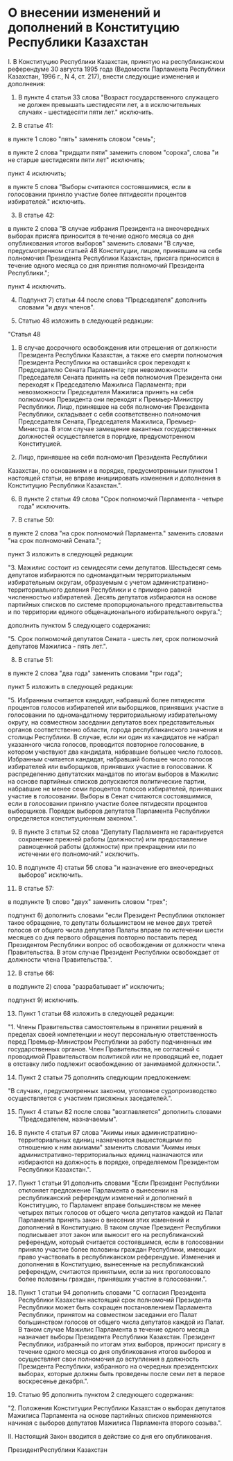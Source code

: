 # О внесении изменений и дополнений в Конституцию Республики Казахстан

I. В Конституцию Республики Казахстан, принятую на республиканском референдуме 30 августа 1995 года (Ведомости Парламента Республики Казахстан, 1996 г., N 4, ст. 217), внести следующие изменения и дополнения:

1. В пункте 4 статьи 33 слова "Возраст государственного служащего не должен превышать шестидесяти лет, а в исключительных случаях - шестидесяти пяти лет." исключить.

2. В статье 41:

в пункте 1 слово "пять" заменить словом "семь";

в пункте 2 слова "тридцати пяти" заменить словом "сорока", слова "и не старше шестидесяти пяти лет" исключить;

пункт 4 исключить;

в пункте 5 слова "Выборы считаются состоявшимися, если в голосовании приняло участие более пятидесяти процентов избирателей." исключить.

3. В статье 42:

в пункте 2 слова "В случае избрания Президента на внеочередных выборах присяга приносится в течение одного месяца со дня опубликования итогов выборов" заменить словами "В случае, предусмотренном статьей 48 Конституции, лицом, принявшим на себя полномочия Президента Республики Казахстан, присяга приносится в течение одного месяца со дня принятия полномочий Президента Республики.";

пункт 4 исключить.

4. Подпункт 7) статьи 44 после слова "Председателя" дополнить словами "и двух членов".

5. Статью 48 изложить в следующей редакции:

"Статья 48

1. В случае досрочного освобождения или отрешения от должности Президента Республики Казахстан, а также его смерти полномочия Президента Республики на оставшийся срок переходят к Председателю Сената Парламента; при невозможности Председателя Сената принять на себя полномочия Президента они переходят к Председателю Мажилиса Парламента; при невозможности Председателя Мажилиса принять на себя полномочия Президента они переходят к Премьер-Министру Республики. Лицо, принявшее на себя полномочия Президента Республики, складывает с себя соответственно полномочия Председателя Сената, Председателя Мажилиса, Премьер-Министра. В этом случае замещение вакантных государственных должностей осуществляется в порядке, предусмотренном Конституцией.

2. Лицо, принявшее на себя полномочия Президента Республики

Казахстан, по основаниям и в порядке, предусмотренными пунктом 1 настоящей статьи, не вправе инициировать изменения и дополнения в Конституцию Республики Казахстан.".

6. В пункте 2 статьи 49 слова "Срок полномочий Парламента - четыре года" исключить.

7. В статье 50:

в пункте 2 слова "на срок полномочий Парламента." заменить словами "на срок полномочий Сената.";

пункт 3 изложить в следующей редакции:

"3. Мажилис состоит из семидесяти семи депутатов. Шестьдесят семь депутатов избираются по одномандатным территориальным избирательным округам, образуемым с учетом административно-территориального деления Республики и с примерно равной численностью избирателей. Десять депутатов избираются на основе партийных списков по системе пропорционального представительства и по территории единого общенационального избирательного округа.";

дополнить пунктом 5 следующего содержания:

"5. Срок полномочий депутатов Сената - шесть лет, срок полномочий депутатов Мажилиса - пять лет.".

8. В статье 51:

в пункте 2 слова "два года" заменить словами "три года";

пункт 5 изложить в следующей редакции:

"5. Избранным считается кандидат, набравший более пятидесяти процентов голосов избирателей или выборщиков, принявших участие в голосовании по одномандатному территориальному избирательному округу, на совместном заседании депутатов всех представительных органов соответственно области, города республиканского значения и столицы Республики. В случае, если ни один из кандидатов не набрал указанного числа голосов, проводится повторное голосование, в котором участвуют два кандидата, набравшие большее число голосов. Избранным считается кандидат, набравший большее число голосов избирателей или выборщиков, принявших участие в голосовании. К распределению депутатских мандатов по итогам выборов в Мажилис на основе партийных списков допускаются политические партии, набравшие не менее семи процентов голосов избирателей, принявших участие в голосовании. Выборы в Сенат считаются состоявшимися, если в голосовании приняло участие более пятидесяти процентов выборщиков. Порядок выборов депутатов Парламента Республики определяется конституционным законом.".

9. В пункте 3 статьи 52 слова "Депутату Парламента не гарантируется сохранение прежней работы (должности) или предоставление равноценной работы (должности) при прекращении или по истечении его полномочий." исключить.

10. В подпункте 4) статьи 56 слова "и назначение его внеочередных выборов" исключить.

11. В статье 57:

в подпункте 1) слово "двух" заменить словом "трех";

подпункт 6) дополнить словами "если Президент Республики отклоняет такое обращение, то депутаты большинством не менее двух третей голосов от общего числа депутатов Палаты вправе по истечении шести месяцев со дня первого обращения повторно поставить перед Президентом Республики вопрос об освобождении от должности члена Правительства. В этом случае Президент Республики освобождает от должности члена Правительства.".

12. В статье 66:

в подпункте 2) слова "разрабатывает и" исключить;

подпункт 9) исключить.

13. Пункт 1 статьи 68 изложить в следующей редакции:

"1. Члены Правительства самостоятельны в принятии решений в пределах своей компетенции и несут персональную ответственность перед Премьер-Министром Республики за работу подчиненных им государственных органов. Член Правительства, не согласный с проводимой Правительством политикой или не проводящий ее, подает в отставку либо подлежит освобождению от занимаемой должности.".

14. Пункт 2 статьи 75 дополнить следующим предложением:

"В случаях, предусмотренных законом, уголовное судопроизводство осуществляется с участием присяжных заседателей.".

15. Пункт 4 статьи 82 после слова "возглавляется" дополнить словами "Председателем, назначаемым".

16. В пункте 4 статьи 87 слова "Акимы иных административно-территориальных единиц назначаются вышестоящими по отношению к ним акимами" заменить словами "Акимы иных административно-территориальных единиц назначаются или избираются на должность в порядке, определяемом Президентом Республики Казахстан.".

17. Пункт 1 статьи 91 дополнить словами "Если Президент Республики отклоняет предложение Парламента о вынесении на республиканский референдум изменений и дополнений в Конституцию, то Парламент вправе большинством не менее четырех пятых голосов от общего числа депутатов каждой из Палат Парламента принять закон о внесении этих изменений и дополнений в Конституцию. В таком случае Президент Республики подписывает этот закон или выносит его на республиканский референдум, который считается состоявшимся, если в голосовании приняло участие более половины граждан Республики, имеющих право участвовать в республиканском референдуме. Изменения и дополнения в Конституцию, вынесенные на республиканский референдум, считаются принятыми, если за них проголосовало более половины граждан, принявших участие в голосовании.".

18. Пункт 1 статьи 94 дополнить словами "С согласия Президента Республики Казахстан настоящий срок полномочий Президента Республики может быть сокращен постановлением Парламента Республики, принятом на совместном заседании его Палат большинством голосов от общего числа депутатов каждой из Палат. В таком случае Мажилис Парламента в течение одного месяца назначает выборы Президента Республики Казахстан. Президент Республики, избранный по итогам этих выборов, приносит присягу в течение одного месяца со дня опубликования итогов выборов и осуществляет свои полномочия до вступления в должность Президента Республики, избранного на очередных президентских выборах, которые должны быть проведены после семи лет в первое воскресенье декабря.".

19. Статью 95 дополнить пунктом 2 следующего содержания:

"2. Положения Конституции Республики Казахстан о выборах депутатов Мажилиса Парламента на основе партийных списков применяются начиная с выборов депутатов Мажилиса Парламента второго созыва.".

II. Настоящий Закон вводится в действие со дня его опубликования.

Пре­зи­дентРес­пуб­ли­ки Ка­зах­стан

